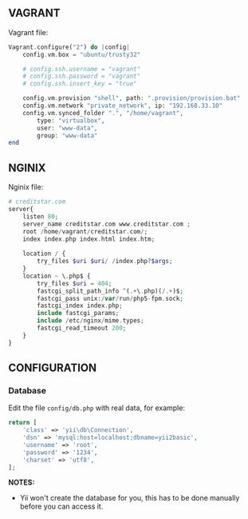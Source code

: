 VAGRANT
-------------
Vagrant file:

```php
Vagrant.configure("2") do |config|
	config.vm.box = "ubuntu/trusty32"

	# config.ssh.username = "vagrant"
	# config.ssh.password = "vagrant"
	# config.ssh.insert_key = "true"

	config.vm.provision "shell", path: ".provision/provision.bat"
	config.vm.network "private_network", ip: "192.168.33.10"
	config.vm.synced_folder ".", "/home/vagrant",
		type: "virtualbox",
		user: "www-data",
		group: "www-data"
end
```

NGINIX
-------------
Nginix file:

```php
# creditstar.com
server{
	listen 80;
	server_name creditstar.com www.creditstar.com ;
	root /home/vagrant/creditstar.com/;
	index index.php index.html index.htm;
	
	location / {
        try_files $uri $uri/ /index.php?$args;
    }
	location ~ \.php$ {
		try_files $uri = 404;
		fastcgi_split_path_info ^(.+\.php)(/.+)$;
		fastcgi_pass unix:/var/run/php5-fpm.sock;
		fastcgi_index index.php;
		include fastcgi_params;
		include /etc/nginx/mime.types;
		fastcgi_read_timeout 200;
	}
}
```

CONFIGURATION
-------------

### Database

Edit the file `config/db.php` with real data, for example:

```php
return [
    'class' => 'yii\db\Connection',
    'dsn' => 'mysql:host=localhost;dbname=yii2basic',
    'username' => 'root',
    'password' => '1234',
    'charset' => 'utf8',
];
```

**NOTES:**
- Yii won't create the database for you, this has to be done manually before you can access it.
